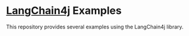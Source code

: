 # [LangChain4j](https://github.com/langchain4j/langchain4j) Examples

This repository provides several examples using the LangChain4j library.

